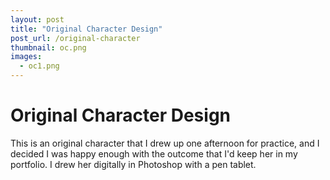 ```yaml
---
layout: post
title: "Original Character Design"
post_url: /original-character
thumbnail: oc.png
images:
  - oc1.png
---
```


# Original Character Design

This is an original character that I drew up one afternoon for practice, and I decided I was
happy enough with the outcome that I'd keep her in my portfolio. I drew her digitally in
Photoshop with a pen tablet.
